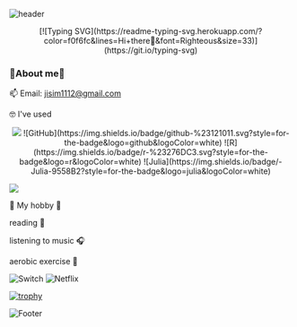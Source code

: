 ![header](https://capsule-render.vercel.app/api?type=Cylinder&color=auto&height=130&section=header&text=Jaein's%20github!&fontSize=50)

<p align="center">
[![Typing SVG](https://readme-typing-svg.herokuapp.com/?color=f0f6fc&lines=Hi+there🐯&font=Righteous&size=33)](https://git.io/typing-svg)
</p>


### 🍒About me🍒
📫 Email: jisim1112@gmail.com


🤓 I've used

<p align="center">
  <img src="https://img.shields.io/badge/Python-3766AB?style=flat-square&logo=Python&logoColor=white"/></a>
  ![GitHub](https://img.shields.io/badge/github-%23121011.svg?style=for-the-badge&logo=github&logoColor=white)
  ![R](https://img.shields.io/badge/r-%23276DC3.svg?style=for-the-badge&logo=r&logoColor=white)
  ![Julia](https://img.shields.io/badge/-Julia-9558B2?style=for-the-badge&logo=julia&logoColor=white)
</p>


<img src="https://github-readme-stats.vercel.app/api?username=simjaein&theme=buefy&show_icons=true"/></a>

🥑 My hobby 🥑

reading 📖

listening to music 🎧

aerobic exercise 🏃

![Switch](https://img.shields.io/badge/Switch-E60012?style=for-the-badge&logo=nintendo-switch&logoColor=white)
![Netflix](https://img.shields.io/badge/Netflix-E50914?style=for-the-badge&logo=netflix&logoColor=white)



[![trophy](https://github-profile-trophy.vercel.app/?username=simjaein&theme=flat&column=7)](https://github.com/simjaein/)


![Footer](https://capsule-render.vercel.app/api?type=transparent&color=auto&height=200&section=footer&text=&fontSize=30)
